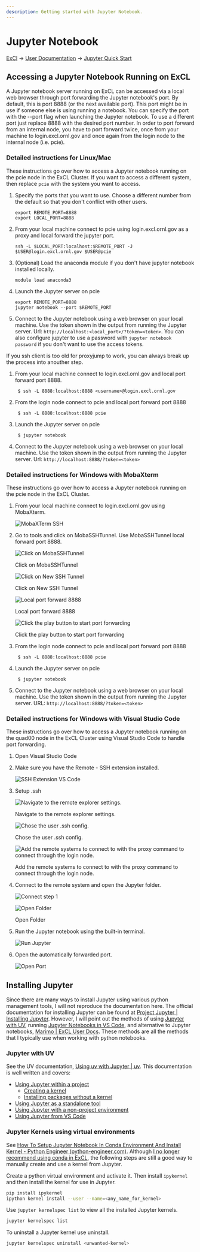 ```yaml
---
description: Getting started with Jupyter Notebook.
---
```

# Jupyter Notebook

[ExCl](https://docs.excl.ornl.gov) → [User Documentation](../) → [Jupyter Quick Start](jupyter-quick-start.md)

## Accessing a Jupyter Notebook Running on ExCL

A Jupyter notebook server running on ExCL can be accessed via a local web browser through port forwarding the Jupyter notebook's port. By default, this is port 8888 (or the next available port). This port might be in use if someone else is using running a notebook. You can specify the port with the --port flag when launching the Jupyter notebook. To use a different port just replace 8888 with the desired port number. In order to port forward from an internal node, you have to port forward twice, once from your machine to login.excl.ornl.gov and once again from the login node to the internal node (i.e. pcie).

### Detailed instructions for Linux/Mac

These instructions go over how to access a Jupyter notebook running on the pcie node in the ExCL Cluster. If you want to access a different system, then replace `pcie` with the system you want to access.

1. Specify the ports that you want to use. Choose a different number from the default so that you don't conflict with other users.

    ```
    export REMOTE_PORT=8888
    export LOCAL_PORT=8888
    ```
2. From your local machine connect to pcie using login.excl.ornl.gov as a proxy and local forward the jupyter port.

    ```
    ssh -L $LOCAL_PORT:localhost:$REMOTE_PORT -J $USER@login.excl.ornl.gov $USER@pcie
    ```

3. (Optional) Load the anaconda module if you don't have jupyter notebook installed locally.

    ```
    module load anaconda3
    ```
4. Launch the Jupyter server on pcie

    ```
    export REMOTE_PORT=8888
    jupyter notebook --port $REMOTE_PORT
    ```
5. Connect to the Jupyter notebook using a web browser on your local machine. Use the token shown in the output from running the Jupyter server. Url: `http://localhost:<local_port>/?token=<token>`. You can also configure jupyter to use a password with `jupyter notebook password` if you don't want to use the access tokens.

If you ssh client is too old for proxyjump to work, you can always break up the process into anouther step.

1. From your local machine connect to login.excl.ornl.gov and local port forward port 8888.

    ```
     $ ssh -L 8888:localhost:8888 <username>@login.excl.ornl.gov
    ```
2. From the login node connect to pcie and local port forward port 8888

    ```
     $ ssh -L 8888:localhost:8888 pcie
    ```
3. Launch the Jupyter server on pcie

    ```
     $ jupyter notebook
    ```
4. Connect to the Jupyter notebook using a web browser on your local machine. Use the token shown in the output from running the Jupyter server. Url: `http://localhost:8888/?token=<token>`

### Detailed instructions for Windows with MobaXterm

These instructions go over how to access a Jupyter notebook running on the pcie node in the ExCL Cluster.

1. From your local machine connect to login.excl.ornl.gov using MobaXterm.

    ![MobaXTerm SSH](../.gitbook/assets/mobaxterm-ssh.png)
2. Go to tools and click on MobaSSHTunnel. Use MobaSSHTunnel local forward port 8888.

    ![Click on MobaSSHTunnel](../.gitbook/assets/mobaxterm-ssh-tunnel.png)

    Click on MobaSSHTunnel

    ![Click on New SSH Tunnel](../.gitbook/assets/mobaxterm-new-tunnel.png)

    Click on New SSH Tunnel

    ![Local port forward 8888](../.gitbook/assets/mobaxterm-port-forward.png)

    Local port forward 8888

    ![Click the play button to start port forwarding](../.gitbook/assets/mobaxterm-play.png)

    Click the play button to start port forwarding
3. From the login node connect to pcie and local port forward port 8888

    ```
     $ ssh -L 8888:localhost:8888 pcie
    ```
4. Launch the Jupyter server on pcie

    ```
     $ jupyter notebook
    ```
5. Connect to the Jupyter notebook using a web browser on your local machine. Use the token shown in the output from running the Jupyter server. URL: `http://localhost:8888/?token=<token>`

### Detailed instructions for Windows with Visual Studio Code

These instructions go over how to access a Jupyter notebook running on the quad00 node in the ExCL Cluster using Visual Studio Code to handle port forwarding.

1. Open Visual Studio Code
2. Make sure you have the Remote - SSH extension installed.

    ![SSH Extension VS Code](../.gitbook/assets/visual-code-ssh-extension.png)
3. Setup .ssh

    ![Navigate to the remote explorer settings.](../.gitbook/assets/visual-code-ssh-setup1.png)

    Navigate to the remote explorer settings.

    ![Chose the user .ssh config.](../.gitbook/assets/visual-code-ssh-setup2.png)

    Chose the user .ssh config.

    ![Add the remote systems to connect to with the proxy command to connect through the login node.](../.gitbook/assets/visual-code-ssh-setup3.png)

    Add the remote systems to connect to with the proxy command to connect through the login node.
4. Connect to the remote system and open the Jupyter folder.

    ![Connect step 1](../.gitbook/assets/visual-code-connect1.png)

    ![Open Folder](../.gitbook/assets/visual-code-connect2.png)

    Open Folder
5. Run the Jupyter notebook using the built-in terminal.

    ![Run Jupyter](../.gitbook/assets/visual-code-run.png)
6. Open the automatically forwarded port.

    ![Open Port](../.gitbook/assets/visual-code-open.png)

## Installing Jupyter

Since there are many ways to install Jupyter using various python management tools, I will not reproduce the documentation here. The official documentation for installing Jupyter can be found at [Project Jupyter | Installing Jupyter](https://jupyter.org/install). However, I will point out the methods of using [Jupyter with UV](https://docs.excl.ornl.gov/quick-start-guides/jupyter-quick-start#jupyter-with-uv), running [Jupyter Notebooks in VS Code](https://code.visualstudio.com/docs/datascience/jupyter-notebooks), and alternative to Jupyter notebooks, [Marimo | ExCL User Docs](https://docs.excl.ornl.gov/quick-start-guides/marimo). These methods are all the methods that I typically use when working with python notebooks.

### Jupyter with UV

See the UV documentation, [Using uv with Jupyter | uv](https://docs.astral.sh/uv/guides/integration/jupyter/). This documentation is well written and covers:
- [Using Jupyter within a project](https://docs.astral.sh/uv/guides/integration/jupyter/#using-jupyter-within-a-project)
    - [Creating a kernel](https://docs.astral.sh/uv/guides/integration/jupyter/#creating-a-kernel)
    - [Installing packages without a kernel](https://docs.astral.sh/uv/guides/integration/jupyter/#installing-packages-without-a-kernel)
- [Using Jupyter as a standalone tool](https://docs.astral.sh/uv/guides/integration/jupyter/#using-jupyter-as-a-standalone-tool)
- [Using Jupyter with a non-project environment](https://docs.astral.sh/uv/guides/integration/jupyter/#using-jupyter-with-a-non-project-environment)
- [Using Jupyter from VS Code](https://docs.astral.sh/uv/guides/integration/jupyter/#using-jupyter-from-vs-code)

### Jupyter Kernels using virtual environments

See [How To Setup Jupyter Notebook In Conda Environment And Install Kernel - Python Engineer (python-engineer.com)](https://www.python-engineer.com/posts/setup-jupyter-notebook-in-conda-environment/). Although [I no longer recommend using conda in ExCL](https://docs.excl.ornl.gov/quick-start-guides/conda-and-spack-installation#installing-conda), the following steps are still a good way to manually create and use a kernel from Jupyter.

Create a python virtual environment and activate it. Then install `ipykernel` and then install the kernel for use in Jupyter.
```bash
pip install ipykernel
ipython kernel install --user --name=<any_name_for_kernel>
```

Use `jupyter kernelspec list` to view all the installed Jupyter kernels.
```bash
jupyter kernelspec list 
```

To uninstall a Jupyter kernel use uninstall.
```bash
jupyter kernelspec uninstall <unwanted-kernel>
```

